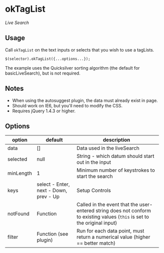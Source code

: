 # okTagList

*Live Search* 

## Usage

Call `okTagList` on the text inputs or selects that you wish to use a tagLists.

    $(selector).okTagList({...options...});

The example uses the Quicksilver sorting algorithm (the default for
basicLiveSearch), but is not required.

## Notes

* When using the autosuggest plugin, the data must already exist in page.
* Should work on IE6, but you'll need to modify the CSS.
* Requires jQuery 1.4.3 or higher.

## Options

option           | default                                | description
---------------- | -------------------------------------- | -------------
data             | []                                     | Data used in the liveSearch
selected         | null                                   | String - which datum should start out in the input
minLength        | 1                                      | Minimum number of keystrokes to start the search
keys             | select - Enter, next - Down, prev - Up | Setup Controls
notFound         | Function                               | Called in the event that the user-entered string does not conform to existing values (`this` is set to the original input)
filter           | Function (see plugin)                  | Run for each data point, must return a numerical value (higher == better match)

